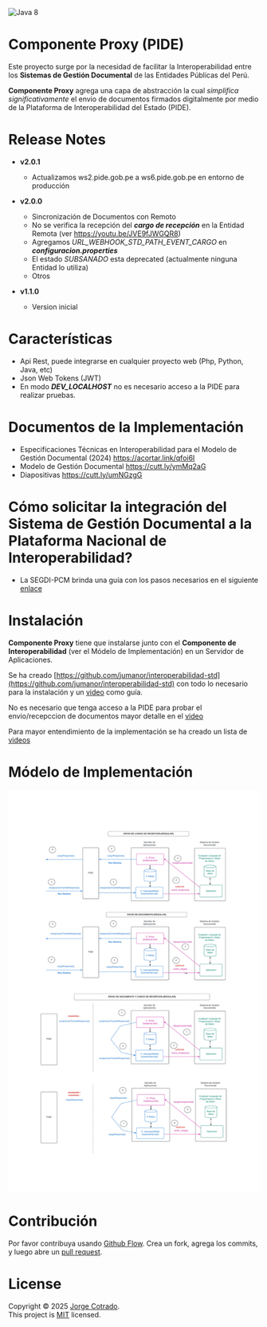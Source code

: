 ![Java 8](https://img.shields.io/badge/Java-8-blue.svg?logo=openjdk&longCache=true&style=flat)
# Componente Proxy (PIDE)
Este proyecto surge por la necesidad de facilitar la Interoperabilidad entre los **Sistemas de Gestión Documental** de  las Entidades Públicas del Perú.

**Componente Proxy** agrega una capa de abstracción la cual *simplifica significativamente* el envio de documentos firmados digitalmente por medio de la Plataforma de Interoperabilidad del Estado (PIDE).
# Release Notes
- **v2.0.1**
    - Actualizamos ws2.pide.gob.pe a ws6.pide.gob.pe en entorno de producción
    
- **v2.0.0**
    - Sincronización de Documentos con Remoto
    - No se verifica la recepción del ***cargo de recepción*** en la Entidad Remota (ver https://youtu.be/JVE9fJWGQR8)
    - Agregamos *URL_WEBHOOK_STD_PATH_EVENT_CARGO* en  ***configuracion.properties***
    - El estado *SUBSANADO* esta deprecated (actualmente ninguna Entidad lo utiliza)
    - Otros

- **v1.1.0**
    - Version inicial
# Características 
- Api Rest, puede integrarse en cualquier proyecto web (Php, Python, Java, etc)
- Json Web Tokens (JWT)
- En modo ***DEV_LOCALHOST*** no es necesario acceso a la PIDE para realizar pruebas.

# Documentos de la Implementación
- Especificaciones Técnicas en Interoperabilidad para el Modelo de Gestión Documental (2024) https://acortar.link/qfoi6I
- Modelo de Gestión Documental https://cutt.ly/ymMq2aG
- Diapositivas  https://cutt.ly/umNGzgG

# Cómo solicitar la integración del Sistema de Gestión Documental a la Plataforma Nacional de Interoperabilidad?
- La SEGDI-PCM brinda una guía con los pasos necesarios en el siguiente [enlace](https://www.gob.pe/63786-el-sistema-de-gestion-documental-sgd-interconectar-el-sgd-con-aplicativos-de-gestion-documental-de-otras-entidades)

# Instalación
**Componente Proxy** tiene que instalarse junto con el **Componente de Interoperabilidad** (ver el Módelo de Implementación) en un Servidor de Aplicaciones.

Se ha creado [https://github.com/jumanor/interoperabilidad-std](https://github.com/jumanor/interoperabilidad-std) con todo lo necesario para la instalación y un [video](https://www.youtube.com/watch?v=9JT6A5emf3M) como guía.

No es necesario que tenga acceso a la PIDE para probar el envio/recepccion de documentos mayor detalle en el [video](https://youtu.be/77H_o4VT4QI?feature=shared&t=132)

Para mayor entendimiento de la implementación se ha creado un lista de [videos](https://www.youtube.com/playlist?list=PL2-2t1W6n8SBbXXrRNXI02xBe-VUfrPD3)

# Módelo de Implementación
![a link](https://raw.githubusercontent.com/jumanor/componente-proxy/master/arquitectura.jpg)

# Contribución

Por favor contribuya usando [Github Flow](https://guides.github.com/introduction/flow/). Crea un fork, agrega los commits, y luego abre un [pull request](https://github.com/jumanor/componente-proxy/compare/).

# License
Copyright © 2025 [Jorge Cotrado](https://github.com/jumanor). <br />
This project is [MIT](https://github.com/jumanor/componente-proxy/blob/master/License) licensed.
